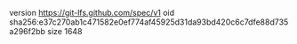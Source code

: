 version https://git-lfs.github.com/spec/v1
oid sha256:e37c270ab1c471582e0ef774af45925d31da93bd420c6c7dfe88d735a296f2bb
size 1648
